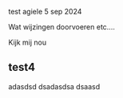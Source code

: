 test agiele 5 sep 2024

Wat wijzingen doorvoeren etc....

Kijk mij nou

## test4 ##
adasdsd
dsadasdsa
dsaasd
